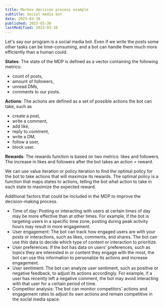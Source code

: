 ```yaml
---
title: Markov decision process example
subtitle: Social media bot
date: 2023-03-30
published: 2023-03-30
lastModified: 2023-03-30
---
```


Let's say our program is a social media bot. Even if we write the posts some other tasks can be time-consuming, and a bot can handle them much more efficiently than a human could.

**States**: The state of the MDP is defined as a vector containing the following metrics: 
- count of posts, 
- amount of followers, 
- unread DMs, 
- comments to our posts.

**Actions**: The actions are defined as a set of possible actions the bot can take, such as 
- create a post,
- write a comment,
- add like,
- reply to comment,
- write a DM,
- follow a user,
- block user.

**Rewards**: The rewards function is based on two metrics: likes and followers. The increase in likes and followers after the bot takes an action = reward.

We can use value iteration or policy iteration to find the optimal policy for the bot to take actions that will maximize its rewards. The optimal policy is a function that maps states to actions, telling the bot what action to take in each state to maximize the expected reward.


Additional factors that could be included in the MDP to improve the decision-making process.

- Time of day: Posting or interacting with users at certain times of day may be more effective than at other times. For example, if the bot is targeting users in a specific time zone, posting during peak activity hours may result in more engagement.
- User engagement: The bot can track how engaged users are with your posts or interactions, such as likes, comments, and shares. The bot can use this data to decide which type of content or interaction to prioritize.
- User preferences: If the bot has data on users' preferences, such as topics they are interested in or content they engage with the most, the bot can use this information to personalize its actions and increase engagement.
- User sentiment: The bot can analyze user sentiment, such as positive or negative feedback, to adjust its actions accordingly. For example, if a user has recently left a negative comment, the bot may avoid interacting with that user for a certain period of time.
- Competitor analysis: The bot can monitor competitors' actions and engagement rates to adjust its own actions and remain competitive in the social media space.